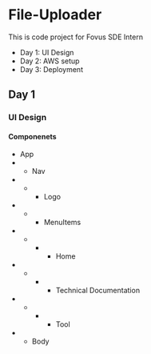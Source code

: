 # File-Uploader

This is code project for Fovus SDE Intern



- Day 1: UI Design
- Day 2: AWS setup
- Day 3: Deployment

## Day 1

### UI Design

#### Componenets

- App
- - Nav
- - - Logo
- - - MenuItems
- - - - Home
- - - - Technical Documentation
- - - - Tool
- - Body


